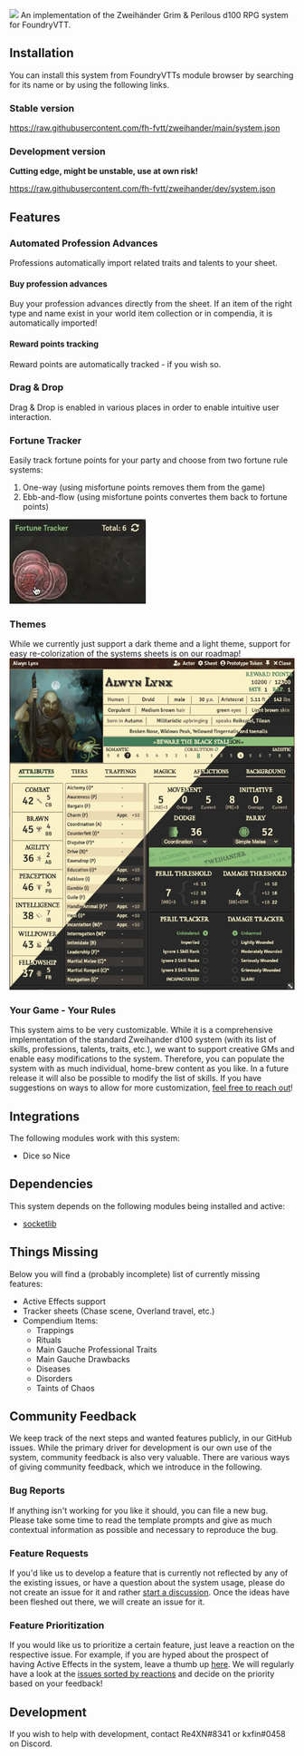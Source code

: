 ![](https://db4sgowjqfwig.cloudfront.net/campaigns/161832/assets/725959/Zweiha_nderLogoTransparency.png?1492594545)
An implementation of the Zweihänder Grim & Perilous d100 RPG system for FoundryVTT.

## Installation

You can install this system from FoundryVTTs module browser by searching for its name or by using the following links.
### Stable version

https://raw.githubusercontent.com/fh-fvtt/zweihander/main/system.json


### Development version
**Cutting edge, might be unstable, use at own risk!**

https://raw.githubusercontent.com/fh-fvtt/zweihander/dev/system.json

## Features

### Automated Profession Advances
Professions automatically import related traits and talents to your sheet.

#### Buy profession advances
Buy your profession advances directly from the sheet. If an item of the right type and name exist in your world item collection or in compendia, it is automatically imported!

#### Reward points tracking
Reward points are automatically tracked - if you wish so.

### Drag & Drop
Drag & Drop is enabled in various places in order to enable intuitive user interaction.

### Fortune Tracker

Easily track fortune points for your party and choose from two fortune rule systems:
1. One-way (using misfortune points removes them from the game)
2. Ebb-and-flow (using misfortune points convertes them back to fortune points)

![](readme-assets/fortunetracker.webp)

### Themes
While we currently just support a dark theme and a light theme, support for easy re-colorization of the systems sheets is on our roadmap!
![](readme-assets/themes.png)

### Your Game - Your Rules
This system aims to be very customizable. While it is a comprehensive implementation of the standard Zweihander d100 system (with its list of skills, professions, talents, traits, etc.), we want to support creative GMs and enable easy modifications to the system. Therefore, you can populate the system with as much individual, home-brew content as you like. In a future release it will also be possible to modify the list of skills.
If you have suggestions on ways to allow for more customization, [feel free to reach out](#contact)!

## Integrations

The following modules work with this system:

- Dice so Nice

## Dependencies

This system depends on the following modules being installed and active:

- [socketlib](https://github.com/manuelVo/foundryvtt-socketlib)

## Things Missing

Below you will find a (probably incomplete) list of currently missing features:

* Active Effects support
* Tracker sheets (Chase scene, Overland travel, etc.)
* Compendium Items:
	* Trappings
	* Rituals
	* Main Gauche Professional Traits
	* Main Gauche Drawbacks
	* Diseases
	* Disorders
	* Taints of Chaos

## Community Feedback

We keep track of the next steps and wanted features publicly, in our GitHub issues.
While the primary driver for development is our own use of the system, community feedback is also very valuable. There are various ways of giving community feedback, which we introduce in the following.

### Bug Reports

If anything isn't working for you like it should, you can file a new bug. Please take some time to read the template prompts and give as much contextual information as possible and necessary to reproduce the bug.


### Feature Requests

If you'd like us to develop a feature that is currently not reflected by any of the existing issues, or have a question about the system usage, please do not create an issue for it and rather [start a discussion](https://github.com/fh-fvtt/zweihander/discussions/new). Once the ideas have been fleshed out there, we will create an issue for it.

### Feature Prioritization

If you would like us to prioritize a certain feature, just leave a reaction on the respective issue.
For example, if you are hyped about the prospect of having Active Effects in the system, leave a thumb up [here](https://github.com/fh-fvtt/zweihander/issues/49).
We will regularly have a look at the [issues sorted by reactions](https://github.com/fh-fvtt/zweihander/issues?q=is%3Aissue+is%3Aopen+sort%3Areactions) and decide on the priority based on your feedback!


## Development

If you wish to help with development, contact Re4XN#8341 or kxfin#0458 on Discord.